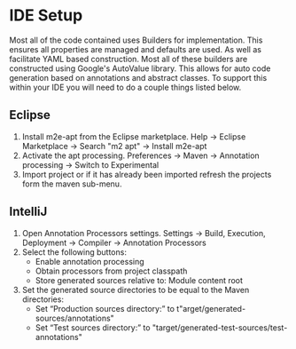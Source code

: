 # IDE Setup

Most all of the code contained uses Builders for implementation. This ensures all properties are managed and defaults are used. As well as facilitate YAML based construction. 
Most all of these builders are constructed using Google's AutoValue library. This allows for auto code generation based on annotations and abstract classes. 
To support this within your IDE you will need to do a couple things listed below.

## Eclipse

1. Install m2e-apt from the Eclipse marketplace. Help -> Eclipse Marketplace -> Search "m2 apt" -> Install m2e-apt
2. Activate the apt processing. Preferences -> Maven -> Annotation processing -> Switch to Experimental
3. Import project or if it has already been imported refresh the projects form the maven sub-menu.

## IntelliJ

1. Open Annotation Processors settings. Settings -> Build, Execution, Deployment -> Compiler -> Annotation Processors
2. Select the following buttons:
   * Enable annotation processing
   * Obtain processors from project classpath
   * Store generated sources relative to: Module content root
3. Set the generated source directories to be equal to the Maven directories:
   * Set “Production sources directory:” to t"arget/generated-sources/annotations"
   * Set “Test sources directory:” to "target/generated-test-sources/test-annotations"